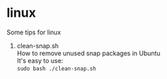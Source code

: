 # linux
Some tips for linux


1. clean-snap.sh  
   How to remove unused snap packages in Ubuntu  
   It's easy to use:  
```sudo bash ./clean-snap.sh```

